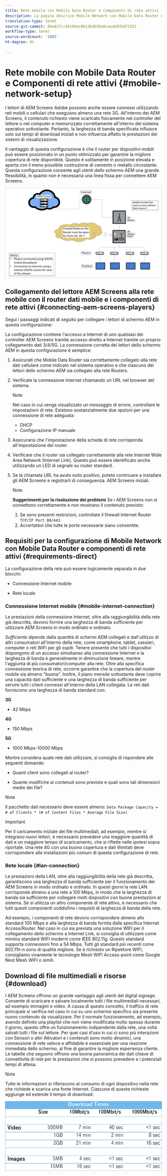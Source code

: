 ```yaml
---
title: Rete mobile con Mobile Data Router e Componenti di rete attivi
description: La pagina descrive Mobile Network con Mobile Data Router e Active Network Components
translation-type: tm+mt
source-git-commit: 0be82fcc46166ec0613bd658a0caeab83bd72551
workflow-type: tm+mt
source-wordcount: '1005'
ht-degree: 0%

---
```



# Rete mobile con Mobile Data Router e Componenti di rete attivi {#mobile-network-setup}

I lettori di AEM Screens Adobe possono anche essere connessi utilizzando reti mobili o cellulari che eseguono almeno una rete 3G.
All&#39;interno dei AEM Screens, il contenuto richiesto viene scaricato fisicamente nel controller del lettore o nel computer e memorizzato correttamente all&#39;interno del sistema operativo sottostante. Pertanto, la larghezza di banda specificata influisce solo sui tempi di download iniziali e non influenza affatto le prestazioni dei sistemi di visualizzazione.

Il vantaggio di questa configurazione è che il router per dispositivi mobili può essere posizionato in un punto ottimizzato per garantire la migliore copertura di rete disponibile. Questo è solitamente in posizione elevata e aperta con il meno possibile costruzione di cemento o metallo circostante.
Questa configurazione consente agli utenti dello schermo AEM una grande flessibilità, in quanto non è necessaria una linea fissa per connettere AEM Screens.

![](/help/using/assets/mobile-network-1.png)

## Collegamento del lettore AEM Screens alla rete mobile con il router dati mobile e i componenti di rete attivi {#connecting-aem-screens-players}

Segui i passaggi indicati di seguito per collegare i lettori di schermo AEM in questa configurazione:

La configurazione contiene l&#39;accesso a Internet di uno qualsiasi dei controller AEM Screens tramite accesso diretto a Internet tramite un proprio collegamento dati 3/4/5G.
La connessione corretta dei lettori dello schermo AEM in questa configurazione è semplice:

1. Assicurati che Mobile Data Router sia correttamente collegato alla rete dati cellulare come indicato nel sistema operativo e che ciascuno dei lettori dello schermo AEM sia collegato alla rete Routers.
1. Verificate la connessione Internet chiamando un URL nel browser del sistema.
   >[!NOTE]
   >Nel caso in cui venga visualizzato un messaggio di errore, controllare le impostazioni di rete. Esistono sostanzialmente due opzioni per una connessione di rete adeguata:
   >* DHCP
   >* Configurazione IP manuale


1. Assicurarsi che l&#39;impostazione della scheda di rete corrisponda all&#39;impostazione del router.

1. Verificare che il router sia collegato correttamente alla rete Internet Wide Area Network (Internet Link). Questo può essere identificato anche utilizzando un LED di segnale su router standard.
1. Se la chiamata URL ha avuto esito positivo, potete continuare a installare gli AEM Screens e registrarli di conseguenza. AEM Screens iniziali.

   >[!NOTE]
   >**Suggerimenti per la risoluzione dei problemi**
   >Se i AEM Screens non si connettono correttamente e non mostrano il contenuto previsto:
   >
   >1. Se sono presenti restrizioni, controllate il firewall Internet Router `TCP/IP Port 80/443`.
   >1. Accertatevi che tutte le porte necessarie siano consentite.



## Requisiti per la configurazione di Mobile Network con Mobile Data Router e componenti di rete attivi {#requirements-direct}

La configurazione della rete può essere logicamente separata in due blocchi:

* Connessione Internet mobile

* Rete locale

### Connessione Internet mobile {#mobile-internet-connection}

Le prestazioni della connessione Internet, oltre alla raggiungibilità della rete già descritta, devono fornire una larghezza di banda sufficiente per utilizzare AEM Screens in modo ordinato e ordinato.

*Sufficiente* dipende dalla quantità di schermi AEM collegati e dall&#39;utilizzo di altri consumatori all&#39;interno della rete, come smartphone, tablet, cassieri, computer o reti WiFi per gli ospiti.
Tenere presente che tutti i dispositivi dispongono di un accesso simultaneo alla connessione Internet e la larghezza di banda è generalmente in diminuzione lineare, mentre l&#39;aggiunta di più consumatori/computer alla rete.
Oltre alla specifica connessione teorica di rete, occorre garantire che la copertura del router mobile sia almeno &quot;buona&quot;. Inoltre, il piano mensile sottostante deve coprire una capacità dati sufficiente e una larghezza di banda sufficiente per servire tutti i client connessi all&#39;interno della LAN collegata.
Le reti dati forniscono una larghezza di banda standard con:

**3G**
* 42 Mbps

**4G**
* 150 Mbps

**5G**
* 1000 Mbps-10000 Mbps

Mentre considera quale rete dati utilizzare, si consiglia di rispondere alle seguenti domande:

* Quanti client sono collegati al router?

* Quante modifiche ai contenuti sono previste e quali sono tali dimensioni medie dei file?

>[!NOTE]
>Il pacchetto dati necessario deve essere almeno:
`Data Package Capacity = # of Clients * (# of Content Files * Average File Size)`

>[!IMPORTANT]
>Per il caricamento iniziale dei file multimediali, ad esempio, mentre si integrano nuovi lettori, è necessario prevedere una maggiore quantità di dati e un maggiore tempo di scaricamento, che si riflette nelle ipotesi sopra riportate. Una rete 4G con una *buona* copertura e dati illimitati deve corrispondere alle installazioni più comuni di questa configurazione di rete.


### Rete locale {#lan-connection}

Le prestazioni della LAN, oltre alla raggiungibilità della rete già descritta, garantiscono una larghezza di banda sufficiente per il funzionamento dei AEM Screens in modo ordinato e ordinato. In questi giorni la rete LAN corrisponde almeno a una rete a 100 Mbps, in modo che la larghezza di banda sia sufficiente per collegare molti dispositivi con buone prestazioni al sistema. Se si utilizza un altro componente di rete attivo, è necessario che tutti questi componenti soddisfino i requisiti di larghezza di banda della rete.

Ad esempio, i componenti di rete devono corrispondere almeno allo standard 100 Mbps e alla larghezza di banda fornita dalla specifica Internet Access/Router.
Nel caso in cui sia prevista una soluzione WIFI per il collegamento dello schermo a Internet Link, si consiglia di utilizzare come minimo standard WIFI moderni come IEEE 802.11g. Questo standard supporta connessioni fino a 54 Mbps. Tutti gli standard *più recenti* come 802.11h-n sono di qualità migliore. Se è richiesto un Ripetitore WIFI, consigliamo vivamente le tecnologie Mesh WIFI Access-point come Google Nest Mesh WIFI o simili.

## Download di file multimediali e risorse {#download}

I AEM Screens offrono un grande vantaggio agli utenti del digital signage. Consente di scaricare e salvare localmente tutti i file multimediali necessari, ad esempio immagini e video. A causa di questo concetto, il traffico di rete principale si verifica nel caso in cui su uno schermo specifico sia presente nuovo contenuto da visualizzare.
Per il normale funzionamento, ad esempio, avendo definito una playlist che non viene modificata molto spesso durante il giorno, questo offre un funzionamento indipendente dalla rete, una volta salvati tutti i file sul lettore.
Per quei casi d&#39;uso in cui ci sono più interazioni con Sensori o altri Attivatori e i contenuti sono molto dinamici, una connessione di rete veloce e affidabile è essenziale per una reazione immediata dello schermo, al fine di garantire la migliore esperienza cliente.
Le tabelle che seguono offrono una buona panoramica dei dati chiave di connettività di rete per le prestazioni che si possono prevedere e i potenziali tempi di attesa.

>[!NOTE]
>Tutte le informazioni si riferiscono al consumo di ogni dispositivo nella rete che richiede e scarica una fonte Internet. Ciascuna di queste richieste aggiunge ed estende il tempo di download.

![](/help/using/assets/mobile-router-download.png)



